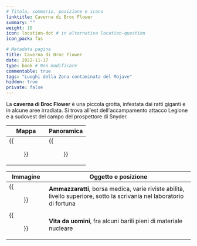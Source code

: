 ```yaml
---
# Titolo, sommario, posizione e icona
linktitle: Caverna di Broc Flower
summary: ""
weight: 10
icon: location-dot # in alternativa location-question
icon_pack: fas

# Metadata pagina
title: Caverna di Broc Flower
date: 2022-11-17
type: book # Non modificare
commentable: true
tags: "Luoghi della Zona contaminata del Mojave"
hidden: true
private: false
---
```


<div class="fnv">

La **caverna di Broc Flower** è una piccola grotta, infestata dai ratti giganti e in alcune aree irradiata. Si trova all'est dell'accampamento attacco Legione e a sudovest del campo del prospettore di Snyder.

| Mappa                          | Panoramica                 |
| ------------------------------ | -------------------------- |
| {{<figure src="fnv/Broc_Flower_Cave_loc.webp">}} | {{<figure src="fnv/Broc_flower_cave.webp">}} |

| Immagine | Oggetto e posizione |
| -------- | ------------------- |
|  {{<figure src="fnv/FNV_Ratslayer_loc.webp">}}        |     **Ammazzaratti**, borsa medica, varie riviste abilità, livello superiore, sotto la scrivania nel laboratorio di fortuna                |
| {{<figure src="fnv/Lad's_life.webp">}}         |   **Vita da uomini**, fra alcuni barili pieni di materiale nucleare                  |

</div>

